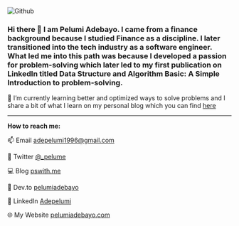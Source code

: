 ![Github](https://user-images.githubusercontent.com/26180741/126623151-78307bcb-a4fb-4b06-af83-778fe3b0fa27.png)

### Hi there 👋 I am Pelumi Adebayo. I came from a finance background because I studied Finance as a discipline. I later transitioned into the tech industry as a software engineer. What led me into this path was because I developed a passion for problem-solving which later led to my first publication on LinkedIn titled Data Structure and Algorithm Basic: A Simple Introduction to problem-solving.
🌱 I’m currently learning better and optimized ways to solve problems and I share a bit of what I learn on my personal blog which you can find <a href="http://pswith.me">here</a>
<hr/>

<strong>How to reach me:</strong>

📫 Email adepelumi1996@gmail.com

💬 Twitter <a href="http://twitter.com/_pelume">@_pelume</a>

💻 Blog <a href="http://pswith.me">pswith.me</a>

📝 Dev.to <a href="https://dev.to/pelumiadebayo">pelumiadebayo</a>

💼 LinkedIn  <a href="https://www.linkedin.com/in/adepelumi/">Adepelumi</a>

🌐 My Website <a href="https://pelumiadebayo.com">pelumiadebayo.com</a>
<!--
**sapphire1996/sapphire1996** is a ✨ _special_ ✨ repository because its `README.md` (this file) appears on your GitHub profile.

Here are some ideas to get you started:

- 🔭 I’m currently working on ...
- 🌱 I’m currently learning ...
- 👯 I’m looking to collaborate on ...
- 🤔 I’m looking for help with ...
- 💬 Ask me about ...
- 📫 How to reach me: ...
- 😄 Pronouns: ...
- ⚡ Fun fact: ...
- 🎥 YouTube VogueandCode

-->
